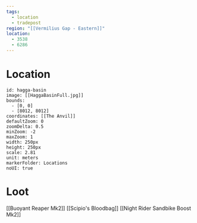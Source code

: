 ```yaml
---
tags:
  - location
  - tradepost
region: "[[Vermilius Gap - Eastern]]"
location:
  - 3538
  - 6286
---
```

# Location
```leaflet
id: hagga-basin
image: [[HaggaBasinFull.jpg]]
bounds:
  - [0, 0]
  - [8012, 8012]
coordinates: [[The Anvil]]
defaultZoom: 0
zoomDelta: 0.5
minZoom: -2
maxZoom: 1
width: 250px
height: 250px
scale: 2.81
unit: meters
markerFolder: Locations
noUI: true
```
# Loot
[[Buoyant Reaper Mk2]]
[[Scipio's Bloodbag]]
[[Night Rider Sandbike Boost Mk2]]
